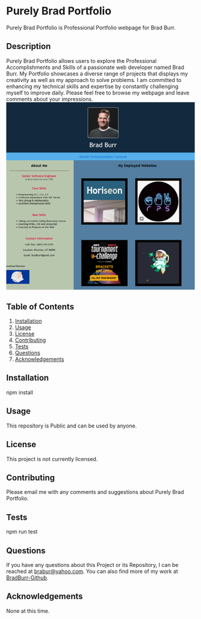 # Purely Brad Portfolio
Purely Brad Portfolio is Professional Portfolio webpage for Brad Burr.
## Description
Purely Brad Portfolio allows users to explore the Professional Accomplishments and Skills of a passionate web developer named Brad Burr. My Portfolio showcases a diverse range of projects that displays my creativity as well as my approach to solve problems. I am committed to enhancing my technical skills and expertise by constantly challenging myself to improve daily. Please feel free to browse my webpage and leave comments about your impressions.
<br/>
<img src="./assets/images/webpage.png" alt="Purely Brad Portfolio image"/>
<br/>
## Table of Contents
1. [Installation](#installation)
2. [Usage](#usage)
3. [License](#license)
4. [Contributing](#contributing)
5. [Tests](#tests)
6. [Questions](#questions)
7. [Acknowledgements](#acknowledgements)
<a id="installation"></a>
## Installation
npm install
<a id="usage"></a>
## Usage
This repository is Public and can be used by anyone.
<a id="license"></a>
## License
This project is not currently licensed.
<a id="contributing"></a>
## Contributing
Please email me with any comments and suggestions about Purely Brad Portfolio.
<a id="tests"></a>
## Tests
npm run test
<a id="questions"></a>
## Questions
If you have any questions about this Project or its Repository, I can be reached at <a href=mailto:brabur@yahoo.com>brabur@yahoo.com</a>.  You can also find more of my work at <a href="https://github.com/BradBurr-Github" target="_blank">BradBurr-Github</a>.
<a id="acknowledgements"></a>
## Acknowledgements
None at this time.